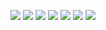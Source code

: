 ![](forreadme/screen1.jpg)
![](forreadme/screen2.jpg)
![](forreadme/screen3.jpg)
![](forreadme/screen4.jpg)
![](forreadme/screen5.jpg)
![](forreadme/screen6.jpg)
![](forreadme/screen7.jpg)
